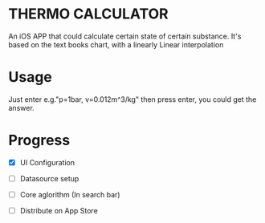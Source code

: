 #  THERMO CALCULATOR
An iOS APP that could calculate certain state of certain substance.
It's based on the text books chart, with a linearly Linear interpolation
# Usage
Just enter e.g."p=1bar, v=0.012m^3/kg" then press enter, you could get the answer.
# Progress
- [x] UI Configuration

- [ ] Datasource setup

- [ ] Core aglorithm (In search bar)

- [ ] Distribute on App Store
